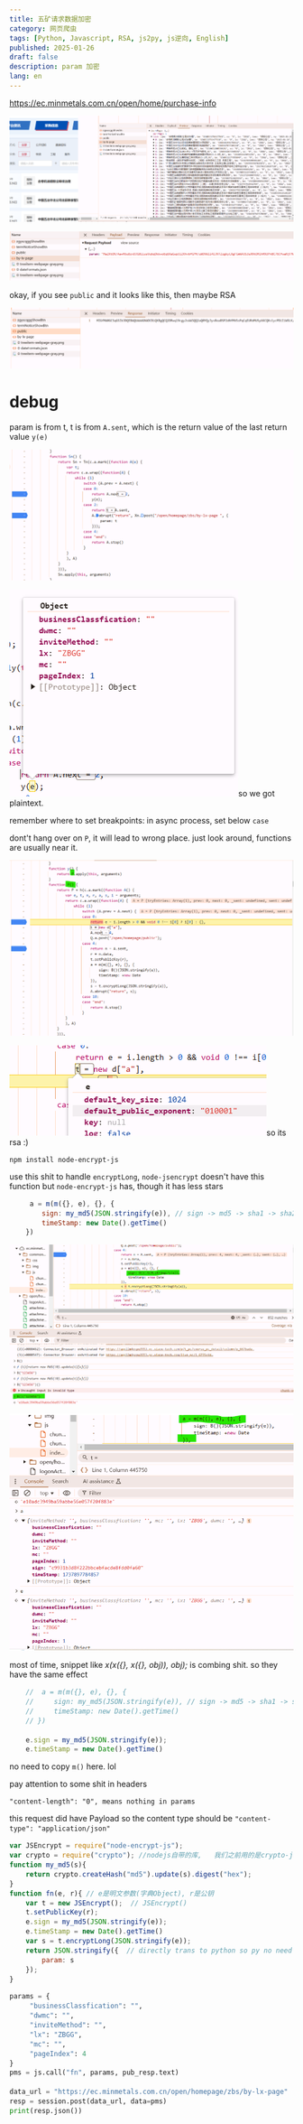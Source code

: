 ```yaml
---
title: 五矿请求数据加密
category: 网页爬虫
tags: [Python, Javascript, RSA, js2py, js逆向, English]
published: 2025-01-26
draft: false
description: param 加密
lang: en
---
```


https://ec.minmetals.com.cn/open/home/purchase-info

![image-20250126210901144](minmetals五矿.assets/image-20250126210901144.png)

![image-20250126210912088](minmetals五矿.assets/image-20250126210912088.png)

okay, if you see `public` and it looks like this, then maybe RSA

![image-20250126210841449](minmetals五矿.assets/image-20250126210841449.png)

# debug

param is from t, t is from `A.sent`, which is the return value of the last return value `y(e)`

![image-20250126211947841](minmetals五矿.assets/image-20250126211947841.png)

![image-20250126212658194](minmetals五矿.assets/image-20250126212658194.png)so we got plaintext.

remember where to set breakpoints: in async process, set below `case`

dont't hang over on `P`, it will lead to wrong place. just look around, functions are usually near it.

![image-20250126212058129](minmetals五矿.assets/image-20250126212058129.png)

![image-20250126212231507](minmetals五矿.assets/image-20250126212231507.png)so its rsa :)

```
npm install node-encrypt-js
```

use this shit to handle `encryptLong`, `node-jsencrypt` doesn't have this function but `node-encrypt-js` has, though it has less stars

```javascript
     a = m(m({}, e), {}, {
        sign: my_md5(JSON.stringify(e)), // sign -> md5 -> sha1 -> sha256, sha512
        timeStamp: new Date().getTime()
    })
```

![image-20250126214633334](minmetals五矿.assets/image-20250126214633334.png)

![image-20250126215115677](minmetals五矿.assets/image-20250126215115677.png)

most of time, snippet like *x(x({}, x({}, obj)), obj);* is combing shit. so they have the same effect

```javascript
    //  a = m(m({}, e), {}, {
    //     sign: my_md5(JSON.stringify(e)), // sign -> md5 -> sha1 -> sha256, sha512
    //     timeStamp: new Date().getTime()
    // })

    e.sign = my_md5(JSON.stringify(e));
    e.timeStamp = new Date().getTime()
```

no need to copy `m()` here. lol

pay attention to some shit in headers

```
"content-length": "0", means nothing in params
```

this request did have Payload so the content type should be `"content-type": "application/json"`

```javascript
var JSEncrypt = require("node-encrypt-js");
var crypto = require("crypto"); //nodejs自带的库,   我们之前用的是crypto-js
function my_md5(s){
    return crypto.createHash("md5").update(s).digest("hex");
}
function fn(e, r){ // e是明文参数(字典Object), r是公钥
    var t = new JSEncrypt();  // JSEncrypt()
    t.setPublicKey(r);
    e.sign = my_md5(JSON.stringify(e));
    e.timeStamp = new Date().getTime()
    var s = t.encryptLong(JSON.stringify(e));
    return JSON.stringify({  // directly trans to python so py no need to do json.dumps()
        param: s
    });
}
```

```python
params = {
     "businessClassfication": "",
     "dwmc": "",
     "inviteMethod": "",
     "lx": "ZBGG",
     "mc": "",
     "pageIndex": 4
}
pms = js.call("fn", params, pub_resp.text)

data_url = "https://ec.minmetals.com.cn/open/homepage/zbs/by-lx-page"
resp = session.post(data_url, data=pms)
print(resp.json())
```